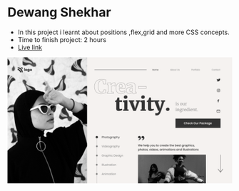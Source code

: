 # Dewang Shekhar

- In this project i learnt about positions ,flex,grid and more CSS concepts.
- Time to finish project: 2 hours
- [Live link](https://creativityproj14.netlify.app)

![screenshot](/live-class-project-14/14.png)
